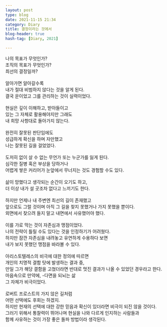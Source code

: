 ```yaml
---
layout: post
type: blog
date: 2021-11-15 21:34
category: Diary
title: 결정이라는 것에서
blog-header: true
hash-tag: [Diary, 2021]

---
```


나의 목표가 무엇인가?<br>
조직의 목표가 무엇인가?<br>
최선의 결정일까?<br>
<br>
알아가면 알아갈수록<br>
내가 절대 비범하지 않다는 것을 알게 된다.<br>
결국 운이었고 그를 관리하는 것이 실력이었다.<br>
<br>
현실은 깊이 이해하고, 받아들이고<br>
있는 그 자체로 활용해야지만 그래도<br>
내 희망 사항대로 돌아가지 않는다.<br>
<br>
완전히 잘못된 판단임에도<br>
성급하게 확신을 하며 자만했고<br>
나는 잘못된 길을 걸었었다.<br>
<br>
도저히 없이 살 수 없는 무언가 또는 누군가를 잃게 된다.<br>
심각한 질병 혹은 부상을 당하거나 <br>
어렵게 쌓은 커리어가 눈앞에서 무너지는 것도 경험할 수도 있다.<br>
<br>
삶이 망했다고 생각되는 순간이 오기도 하고, <br>
더 이상 내가 설 곳조차 없다고 느끼기도 한다.<br>
<br>
하지만 언제나 내 주변엔 최선의 길이 존재했고<br>
앞으로도 그럴 것이며 아직 그 길을 찾지 못했거나 가지 못했을 뿐이다.<br>
외면에서 찾으려 들지 말고 내면에서 사유했어야 했다.<br>
<br>
이를 가로 막는 것이 자존심과 맹점이었다.<br>
나의 전략이 틀릴 수도 있다는 것을 인정하기가 어려웠다.<br>
하지만 잠깐 자존심을 내려놓고 유연하게 수용하다 보면<br>
내가 보지 못했던 맹점을 바라볼 수 있다.<br>
<br>
아리스토텔레스의 비극에 대한 정의에 따르면<br>
개인의 치명적 결함 탓에 발생하는 결과 중,<br>
만일 그가 해당 결함을 고쳤더라면 반대로 멋진 결과가 나올 수 있었던 경우라고 한다.<br>
마음속으로 만약에, -다면을 되뇌는 삶<br>
그 자체가 비극이었다.<br>
<br>
로버트 프로스트의 가지 않은 길처럼<br>
어떤 선택에도 후회는 하겠지.<br>
하지만 현재의 선택에 대한 강한 믿음과 확신이 있더라면 비극이 되진 않을 것이다.<br>
그러기 위해서 통찰력이 뛰어나며 현실을 나와 다르게 인지하는 사람들과 <br>
함께 사유하는 것이 가장 좋은 돌파 방법이라 생각된다.<br>

